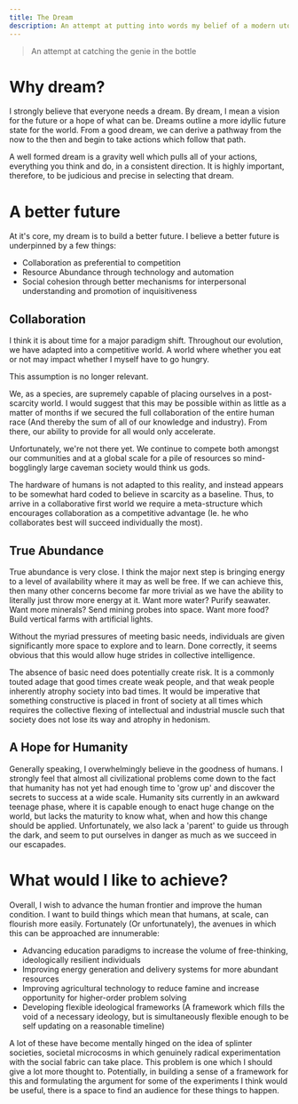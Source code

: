 ```yaml
---
title: The Dream
description: An attempt at putting into words my belief of a modern utopia
---
```


> An attempt at catching the genie in the bottle

# Why dream?

I strongly believe that everyone needs a dream. By dream, I mean a vision for the future or a hope of what can be. Dreams outline a more idyllic future state for the world. From a good dream, we can derive a pathway from the now to the then and begin to take actions which follow that path.

A well formed dream is a gravity well which pulls all of your actions, everything you think and do, in a consistent direction. It is highly important, therefore, to be judicious and precise in selecting that dream.

# A better future

At it's core, my dream is to build a better future. I believe a better future is underpinned by a few things:

- Collaboration as preferential to competition
- Resource Abundance through technology and automation
- Social cohesion through better mechanisms for interpersonal understanding and promotion of inquisitiveness

## Collaboration

I think it is about time for a major paradigm shift. Throughout our evolution, we have adapted into a competitive world. A world where whether you eat or not may impact whether I myself have to go hungry.

This assumption is no longer relevant.

We, as a species, are supremely capable of placing ourselves in a post-scarcity world. I would suggest that this may be possible within as little as a matter of months if we secured the full collaboration of the entire human race (And thereby the sum of all of our knowledge and industry). From there, our ability to provide for all would only accelerate.

Unfortunately, we're not there yet. We continue to compete both amongst our communities and at a global scale for a pile of resources so mind-bogglingly large caveman society would think us gods.

The hardware of humans is not adapted to this reality, and instead appears to be somewhat hard coded to believe in scarcity as a baseline. Thus, to arrive in a collaborative first world we require a meta-structure which encourages collaboration as a competitive advantage (Ie. he who collaborates best will succeed individually the most).

## True Abundance

True abundance is very close. I think the major next step is bringing energy to a level of availability where it may as well be free. If we can achieve this, then many other concerns become far more trivial as we have the ability to literally just throw more energy at it. Want more water? Purify seawater. Want more minerals? Send mining probes into space. Want more food? Build vertical farms with artificial lights.

Without the myriad pressures of meeting basic needs, individuals are given significantly more space to explore and to learn. Done correctly, it seems obvious that this would allow huge strides in collective intelligence.

The absence of basic need does potentially create risk. It is a commonly touted adage that good times create weak people, and that weak people inherently atrophy society into bad times. It would be imperative that something constructive is placed in front of society at all times which requires the collective flexing of intellectual and industrial muscle such that society does not lose its way and atrophy in hedonism.

## A Hope for Humanity

Generally speaking, I overwhelmingly believe in the goodness of humans. I strongly feel that almost all civilizational problems come down to the fact that humanity has not yet had enough time to 'grow up' and discover the secrets to success at a wide scale. Humanity sits currently in an awkward teenage phase, where it is capable enough to enact huge change on the world, but lacks the maturity to know what, when and how this change should be applied. Unfortunately, we also lack a 'parent' to guide us through the dark, and seem to put ourselves in danger as much as we succeed in our escapades.

# What would I like to achieve?

Overall, I wish to advance the human frontier and improve the human condition. I want to build things which mean that humans, at scale, can flourish more easily. Fortunately (Or unfortunately), the avenues in which this can be approached are innumerable:

- Advancing education paradigms to increase the volume of free-thinking, ideologically resilient individuals
- Improving energy generation and delivery systems for more abundant resources
- Improving agricultural technology to reduce famine and increase opportunity for higher-order problem solving
- Developing flexible ideological frameworks (A framework which fills the void of a necessary ideology, but is simultaneously flexible enough to be self updating on a reasonable timeline)

A lot of these have become mentally hinged on the idea of splinter societies, societal microcosms in which genuinely radical experimentation with the social fabric can take place. This problem is one which I should give a lot more thought to. Potentially, in building a sense of a framework for this and formulating the argument for some of the experiments I think would be useful, there is a space to find an audience for these things to happen.
